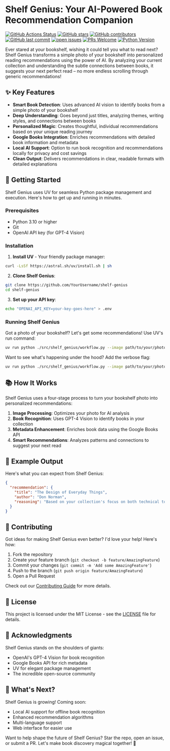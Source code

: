 # Shelf Genius: Your AI-Powered Book Recommendation Companion



[![GitHub Actions Status](https://img.shields.io/github/actions/workflow/status/PatrickKalkman/shelf-genius/ci.yml?branch=master)](https://github.com/PatrickKalkman/shelf-genius/actions)
[![GitHub stars](https://img.shields.io/github/stars/PatrickKalkman/shelf-genius)](https://github.com/PatrickKalkman/shelf-genius/stargazers)
[![GitHub contributors](https://img.shields.io/github/contributors/PatrickKalkman/shelf-genius)](https://github.com/PatrickKalkman/shelf-genius/graphs/contributors)
[![GitHub last commit](https://img.shields.io/github/last-commit/PatrickKalkman/shelf-genius)](https://github.com/PatrickKalkman/shelf-genius)
[![open issues](https://img.shields.io/github/issues/PatrickKalkman/shelf-genius)](https://github.com/PatrickKalkman/shelf-genius/issues)
[![PRs Welcome](https://img.shields.io/badge/PRs-welcome-brightgreen.svg?style=flat-square)](https://makeapullrequest.com)
[![Python Version](https://img.shields.io/badge/python-3.10%2B-blue)](https://www.python.org/downloads/)

Ever stared at your bookshelf, wishing it could tell you what to read next? Shelf Genius transforms a simple photo of your bookshelf into personalized reading recommendations using the power of AI. By analyzing your current collection and understanding the subtle connections between books, it suggests your next perfect read – no more endless scrolling through generic recommendations!

## ✨ Key Features

- **Smart Book Detection**: Uses advanced AI vision to identify books from a simple photo of your bookshelf
- **Deep Understanding**: Goes beyond just titles, analyzing themes, writing styles, and connections between books
- **Personalized Magic**: Creates thoughtful, individual recommendations based on your unique reading journey
- **Google Books Integration**: Enriches recommendations with detailed book information and metadata
- **Local AI Support**: Option to run book recognition and recommendations locally for privacy and cost savings
- **Clean Output**: Delivers recommendations in clear, readable formats with detailed explanations

## 🚀 Getting Started

Shelf Genius uses UV for seamless Python package management and execution. Here's how to get up and running in minutes.

### Prerequisites

- Python 3.10 or higher
- Git
- OpenAI API key (for GPT-4 Vision)

### Installation

1. **Install UV** - Your friendly package manager:
```bash
curl -LsSf https://astral.sh/uv/install.sh | sh
```

2. **Clone Shelf Genius**:
```bash
git clone https://github.com/YourUsername/shelf-genius
cd shelf-genius
```

3. **Set up your API key**:
```bash
echo "OPENAI_API_KEY=your-key-goes-here" > .env
```

### Running Shelf Genius

Got a photo of your bookshelf? Let's get some recommendations! Use UV's run command:

```bash
uv run python ./src/shelf_genius/workflow.py --image path/to/your/photo.jpg
```

Want to see what's happening under the hood? Add the verbose flag:

```bash
uv run python ./src/shelf_genius/workflow.py --image path/to/your/photo.jpg --verbose
```

## 📚 How It Works

Shelf Genius uses a four-stage process to turn your bookshelf photo into personalized recommendations:

1. **Image Processing**: Optimizes your photo for AI analysis
2. **Book Recognition**: Uses GPT-4 Vision to identify books in your collection
3. **Metadata Enhancement**: Enriches book data using the Google Books API
4. **Smart Recommendations**: Analyzes patterns and connections to suggest your next read

## 🎯 Example Output

Here's what you can expect from Shelf Genius:

```json
{
  "recommendation": {
    "title": "The Design of Everyday Things",
    "author": "Don Norman",
    "reasoning": "Based on your collection's focus on both technical topics and human-centered design, this book bridges the gap between technology and usability - a perfect next read for you!"
  }
}
```

## 🤝 Contributing

Got ideas for making Shelf Genius even better? I'd love your help! Here's how:

1. Fork the repository
2. Create your feature branch (`git checkout -b feature/AmazingFeature`)
3. Commit your changes (`git commit -m 'Add some AmazingFeature'`)
4. Push to the branch (`git push origin feature/AmazingFeature`)
5. Open a Pull Request

Check out our [Contributing Guide](CONTRIBUTING.md) for more details.

## 📄 License

This project is licensed under the MIT License - see the [LICENSE](LICENSE) file for details.

## 🙏 Acknowledgments

Shelf Genius stands on the shoulders of giants:

- OpenAI's GPT-4 Vision for book recognition
- Google Books API for rich metadata
- UV for elegant package management
- The incredible open-source community

## 🌟 What's Next?

Shelf Genius is growing! Coming soon:
- Local AI support for offline book recognition
- Enhanced recommendation algorithms
- Multi-language support
- Web interface for easier use

Want to help shape the future of Shelf Genius? Star the repo, open an issue, or submit a PR. Let's make book discovery magical together! 🚀
